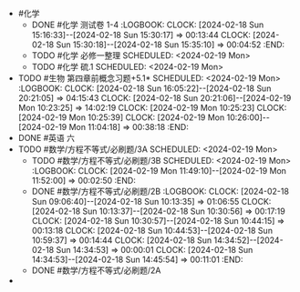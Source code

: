 - #化学
	- DONE #化学 测试卷 1-4
	  :LOGBOOK:
	  CLOCK: [2024-02-18 Sun 15:16:33]--[2024-02-18 Sun 15:30:17] =>  00:13:44
	  CLOCK: [2024-02-18 Sun 15:30:18]--[2024-02-18 Sun 15:35:10] =>  00:04:52
	  :END:
	- TODO #化学 必修一整理
	  SCHEDULED: <2024-02-19 Mon>
	- TODO #化学 硫.1
	  SCHEDULED: <2024-02-19 Mon>
- TODO #生物  第四章前概念习题+5.1*
  SCHEDULED: <2024-02-19 Mon>
  :LOGBOOK:
  CLOCK: [2024-02-18 Sun 16:05:22]--[2024-02-18 Sun 20:21:05] =>  04:15:43
  CLOCK: [2024-02-18 Sun 20:21:06]--[2024-02-19 Mon 10:23:25] =>  14:02:19
  CLOCK: [2024-02-19 Mon 10:25:23]
  CLOCK: [2024-02-19 Mon 10:25:39]
  CLOCK: [2024-02-19 Mon 10:26:00]--[2024-02-19 Mon 11:04:18] =>  00:38:18
  :END:
- DONE #英语 六
- TODO #数学/方程不等式/必刷题/3A
  SCHEDULED: <2024-02-19 Mon>
	- TODO #数学/方程不等式/必刷题/3B
	  SCHEDULED: <2024-02-19 Mon>
	  :LOGBOOK:
	  CLOCK: [2024-02-19 Mon 11:49:10]--[2024-02-19 Mon 11:52:00] =>  00:02:50
	  :END:
	- DONE #数学/方程不等式/必刷题/2B
	  :LOGBOOK:
	  CLOCK: [2024-02-18 Sun 09:06:40]--[2024-02-18 Sun 10:13:35] =>  01:06:55
	  CLOCK: [2024-02-18 Sun 10:13:37]--[2024-02-18 Sun 10:30:56] =>  00:17:19
	  CLOCK: [2024-02-18 Sun 10:30:57]--[2024-02-18 Sun 10:44:15] =>  00:13:18
	  CLOCK: [2024-02-18 Sun 10:44:53]--[2024-02-18 Sun 10:59:37] =>  00:14:44
	  CLOCK: [2024-02-18 Sun 14:34:52]--[2024-02-18 Sun 14:34:53] =>  00:00:01
	  CLOCK: [2024-02-18 Sun 14:34:53]--[2024-02-18 Sun 14:45:54] =>  00:11:01
	  :END:
	- DONE #数学/方程不等式/必刷题/2A
-